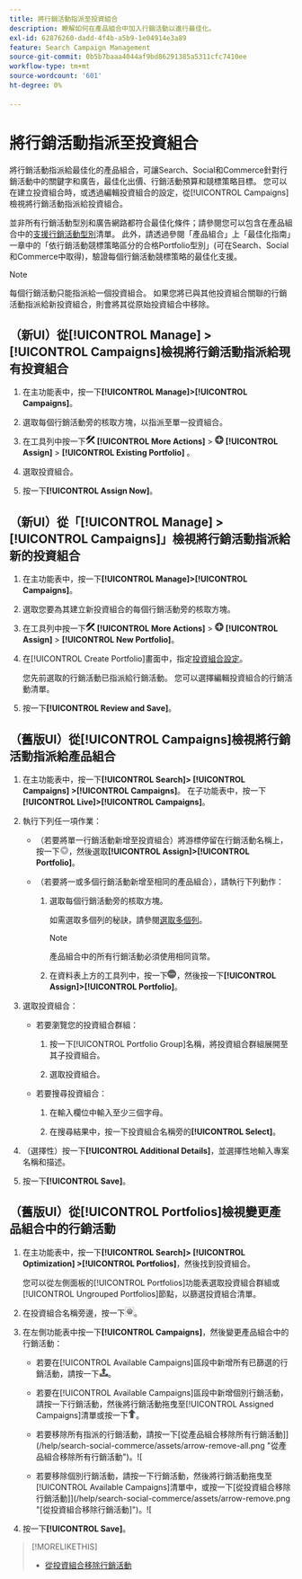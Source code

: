 ```yaml
---
title: 將行銷活動指派至投資組合
description: 瞭解如何在產品組合中加入行銷活動以進行最佳化。
exl-id: 62876260-dadd-4f4b-a5b9-1e04914e3a89
feature: Search Campaign Management
source-git-commit: 0b5b7baaa4044af9bd86291385a5311cfc7410ee
workflow-type: tm+mt
source-wordcount: '601'
ht-degree: 0%

---
```


# 將行銷活動指派至投資組合

將行銷活動指派給最佳化的產品組合，可讓Search、Social和Commerce針對行銷活動中的關鍵字和廣告，最佳化出價、行銷活動預算和競標策略目標。 您可以在建立投資組合時，或透過編輯投資組合的設定，從[!UICONTROL Campaigns]檢視將行銷活動指派給投資組合。

並非所有行銷活動型別和廣告網路都符合最佳化條件；請參閱您可以包含在產品組合中的[支援行銷活動型別](/help/search-social-commerce/introduction/supported-inventory.md)清單。 此外，請透過參閱「產品組合」上「最佳化指南」一章中的「依行銷活動競標策略區分的合格Portfolio型別」(可在Search、Social和Commerce中取得)，驗證每個行銷活動競標策略的最佳化支援。<!-- verify convention for referencing Optimization Guide here -->

>[!NOTE]
>
>每個行銷活動只能指派給一個投資組合。 如果您將已與其他投資組合關聯的行銷活動指派給新投資組合，則會將其從原始投資組合中移除。

## （新UI）從[!UICONTROL Manage] > [!UICONTROL Campaigns]檢視將行銷活動指派給現有投資組合

1. 在主功能表中，按一下&#x200B;**[!UICONTROL Manage]>[!UICONTROL Campaigns]**。

1. 選取每個行銷活動旁的核取方塊，以指派至單一投資組合。

1. 在工具列中按一下![更多動作](/help/search-social-commerce/assets/more-actions.png "更多動作") **[!UICONTROL More Actions]** > ![指派](/help/search-social-commerce/assets/assign.png "指派") **[!UICONTROL Assign]** > **[!UICONTROL Existing Portfolio]** 。

1. 選取投資組合。

1. 按一下&#x200B;**[!UICONTROL Assign Now]**。

## （新UI）從「[!UICONTROL Manage] > [!UICONTROL Campaigns]」檢視將行銷活動指派給新的投資組合

1. 在主功能表中，按一下&#x200B;**[!UICONTROL Manage]>[!UICONTROL Campaigns]**。

1. 選取您要為其建立新投資組合的每個行銷活動旁的核取方塊。

1. 在工具列中按一下![其他動作](/help/search-social-commerce/assets/more-actions.png "其他動作") **[!UICONTROL More Actions]** > ![指派](/help/search-social-commerce/assets/assign.png "指派") **[!UICONTROL Assign]** > **[!UICONTROL New Portfolio]**。

1. 在[!UICONTROL Create Portfolio]畫面中，指定[投資組合設定](/help/search-social-commerce/beta-ui/manage/portfolios/portfolio-settings.md)。

   您先前選取的行銷活動已指派給行銷活動。 您可以選擇編輯投資組合的行銷活動清單。

1. 按一下&#x200B;**[!UICONTROL Review and Save]**。

## （舊版UI）從[!UICONTROL Campaigns]檢視將行銷活動指派給產品組合

1. 在主功能表中，按一下&#x200B;**[!UICONTROL Search]> [!UICONTROL Campaigns] >[!UICONTROL Campaigns]**。 在子功能表中，按一下&#x200B;**[!UICONTROL Live]>[!UICONTROL Campaigns]**。

1. 執行下列任一項作業：

   * （若要將單一行銷活動新增至投資組合）將游標停留在行銷活動名稱上，按一下![功能表按鈕](/help/search-social-commerce/assets/arrow-dropdown-menu.png "功能表按鈕")，然後選取&#x200B;**[!UICONTROL Assign]>[!UICONTROL Portfolio]**。

   * （若要將一或多個行銷活動新增至相同的產品組合），請執行下列動作：

      1. 選取每個行銷活動旁的核取方塊。

         如需選取多個列的秘訣，請參閱[選取多個列](/help/search-social-commerce/common-tasks/navigation-editing-selection/multiple-rows-select.md)。

         >[!NOTE]
         >
         >產品組合中的所有行銷活動必須使用相同貨幣。

      1. 在資料表上方的工具列中，按一下![更多](/help/search-social-commerce/assets/more.png "更多")，然後按一下&#x200B;**[!UICONTROL Assign]>[!UICONTROL Portfolio]**。

1. 選取投資組合：

   * 若要瀏覽您的投資組合群組：

      1. 按一下[!UICONTROL Portfolio Group]名稱，將投資組合群組展開至其子投資組合。

      1. 選取投資組合。

   * 若要搜尋投資組合：

      1. 在輸入欄位中輸入至少三個字母。

      1. 在搜尋結果中，按一下投資組合名稱旁的&#x200B;**[!UICONTROL Select]**。

1. （選擇性）按一下&#x200B;**[!UICONTROL Additional Details]**，並選擇性地輸入專案名稱和描述。

1. 按一下&#x200B;**[!UICONTROL Save]**。

## （舊版UI）從[!UICONTROL Portfolios]檢視變更產品組合中的行銷活動

1. 在主功能表中，按一下&#x200B;**[!UICONTROL Search]> [!UICONTROL Optimization] >[!UICONTROL Portfolios]**，然後找到投資組合。

   您可以從左側面板的[!UICONTROL Portfolios]功能表選取投資組合群組或[!UICONTROL Ungrouped Portfolios]節點，以篩選投資組合清單。

1. 在投資組合名稱旁邊，按一下![檢視/編輯設定按鈕](/help/search-social-commerce/assets/settings.png "檢視/編輯設定按鈕")。

1. 在左側功能表中按一下&#x200B;**[!UICONTROL Campaigns]**，然後變更產品組合中的行銷活動：

   * 若要在[!UICONTROL Available Campaigns]區段中新增所有已篩選的行銷活動，請按一下![將所有行銷活動指派給產品組合](/help/search-social-commerce/assets/arrow-assign-all.png "將所有行銷活動指派給產品組合")。

   * 若要在[!UICONTROL Available Campaigns]區段中新增個別行銷活動，請按一下行銷活動，然後將行銷活動拖曳至[!UICONTROL Assigned Campaigns]清單或按一下![將行銷活動指派給投資組合](/help/search-social-commerce/assets/arrow-assign.png "將行銷活動指派給投資組合")。

   * 若要移除所有指派的行銷活動，請按一下[從產品組合移除所有行銷活動]](/help/search-social-commerce/assets/arrow-remove-all.png "從產品組合移除所有行銷活動")。![

   * 若要移除個別行銷活動，請按一下行銷活動，然後將行銷活動拖曳至[!UICONTROL Available Campaigns]清單中，或按一下[從投資組合移除行銷活動]](/help/search-social-commerce/assets/arrow-remove.png "[從投資組合移除行銷活動]")。![

1. 按一下&#x200B;**[!UICONTROL Save]**。

>[!MORELIKETHIS]
>
>* [從投資組合移除行銷活動](/help/search-social-commerce/campaign-management/campaign-remove-from-portfolio.md)
